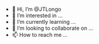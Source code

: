 - 👋 Hi, I’m @JTLongo
- 👀 I’m interested in ...
- 🌱 I’m currently learning ...
- 💞️ I’m looking to collaborate on ...
- 📫 How to reach me ...

<!---
JTLongo/JTLongo is a ✨ special ✨ repository because its `README.md` (this file) appears on your GitHub profile.
You can click the Preview link to take a look at your changes.
--->
